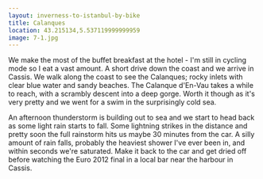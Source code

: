 ```yaml
---
layout: inverness-to-istanbul-by-bike
title: Calanques
location: 43.215134,5.537119999999959
image: 7-1.jpg
---
```

We make the most of the buffet breakfast at the hotel - I'm still in cycling mode so I eat a vast amount. A short drive down the coast and we arrive in Cassis. We walk along the coast to see the Calanques; rocky inlets with clear blue water and sandy beaches. The Calanque d'En-Vau takes a while to reach, with a scrambly descent into a deep gorge. Worth it though as it's very pretty and we went for a swim in the surprisingly cold sea.

An afternoon thunderstorm is building out to sea and we start to head back as some light rain starts to fall. Some lightning strikes in the distance and pretty soon the full rainstorm hits us maybe 30 minutes from the car. A silly amount of rain falls, probably the heaviest shower I've ever been in, and within seconds we're saturated. Make it back to the car and get dried off before watching the Euro 2012 final in a local bar near the harbour in Cassis.